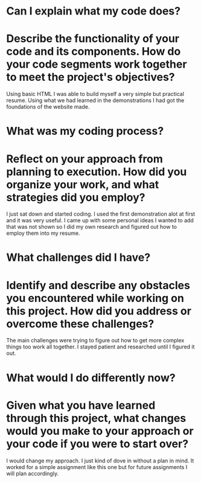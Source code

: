 
# Can I explain what my code does?
# Describe the functionality of your code and its components. How do your code segments work together to meet the project's objectives?

Using basic HTML I was able to build myself a very simple but practical resume. Using what we had learned in the demonstrations I had got the foundations of the website made.

# What was my coding process?
# Reflect on your approach from planning to execution. How did you organize your work, and what strategies did you employ?

I just sat down and started coding. I used the first demonstration alot at first and it was very useful. I came up with some personal ideas I wanted to add that was not shown so I
did my own research and figured out how to employ them into my resume.

# What challenges did I have?
# Identify and describe any obstacles you encountered while working on this project. How did you address or overcome these challenges?

The main challenges were trying to figure out how to get more complex things too work all together. I stayed patient and researched until I figured it out.

# What would I do differently now?
# Given what you have learned through this project, what changes would you make to your approach or your code if you were to start over?

I would change my approach. I just kind of dove in without a plan in mind. It worked for a simple assignment like this one but for future assignments
I will plan accordingly.
